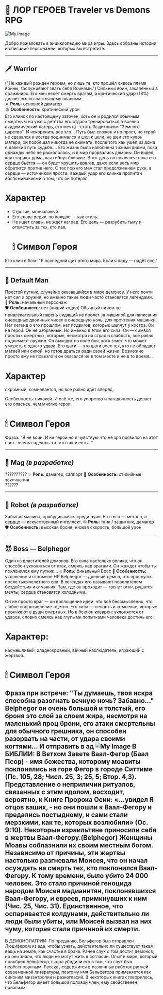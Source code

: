 # 📖 ЛОР ГЕРОЕВ Traveler vs Demons RPG

![My Image](https://i.pinimg.com/1200x/d7/2c/5d/d72c5d3629c09892935d5374d0a53b9a.jpg)

Добро пожаловать в энциклопедию мира игры. Здесь собраны истории и описания персонажей, которых вы встретите.  

---

## 🗡 Warrior
("Не каждый рождён героем, но лишь те, кто прошёл сквозь пламя войны, заслуживают звать себя Воинами.")
Сильный воин, закалённый в сражениях. Его меч несёт смерть врагам, а критический удар (18%) делает его по-настоящему опасным.  
⚔️ **Роль:** основной дамагер  
🩸 **Особенность:** критический урон  
 Его клинок по настоящему заточен, хоть он и родился обычным смертным но уже с детства его отдали тренироваться в военно академический лагерь, его мечта - стать Защитником "Земного царства". И искоренить все зло...
Путь был сложен и не прост, но герой не сдавался и всегда поднимался и шел к цели, на шеи его кулон матери, он пообещал никогда не снимать, после того как ушел из дома в далекий путь судьбе....
Его жизнь была наполнена тихими днями, пока однажды небо не раскололось, и в мир прорвались демоны. Он видел, как сгорают дома, как гибнут близкие. В тот день он поклялся: пока его сердце бьётся — он будет крушить врагов, даже если весь мир обратится против него.
С тех пор его меч стал продолжением руки, а сердце — источником ярости. Каждый удар его клинка пропитан воспоминаниями о том, что он потерял.
# Характер 
* Строгий, молчаливый.
* Его слова редки, но каждое — как сталь.
* Не ищет славы, не ждёт наград. Его цель — разрубить тьму и отомстить за тех, кто пал.
   # 🕯 Символ Героя
Его клич в бою:
"Я последний щит этого мира. Если я паду — падёт всё."

---

## 👤 Default Man
Простой путник, случайно оказавшийся в мире демонов. У него почти нет сил и оружия, но именно такие люди часто становятся легендами.  
🌌 **Роль:** начальный персонаж  
🛡 **Особенность:** нет (нищий кодер)
 Обычный ничем не привлекательный парень сидящий на пролет за машиной для написания очередных двоичных чисел в очередную ночь, для прочтения машинки.
Нет легенд о его прошлом, нет подвигов, которые шепчут у костра. Он не герой. Он не избранный.
Но именно в этом его сила.
Он — символ простых смертных, которые, несмотря на страх и слабость, всё равно поднимают оружие. Он выходит на поле боя, хотя знает, что может умереть с одного удара. Его шаги — это шаги всех тех, кто не обладает магией или силой, но готов драться ради своей жизни.
Возможно просто ему не повезло и он оказался не в том месте и не в то время...
# Характер 
скромный, сомневается, но всё равно идёт вперёд.

Особенность: никакой. И всё же, его упорство и загадочность делает его опаснее, чем многие герои.
# 🕯 Символ Героя
Фраза:
"Я не воин. И не герой но я чувствую что не зря появился на этот свет.. очень надеюсь что это так и есть..."

---

## 🔮 Mag _(в разработке)_
??????????
✨ **Роль:** дамагер, саппорт
📖 **Особенность:** стихийные заклинания  
??????

---

## 🤖 Robot _(в разработке)_ 
Забытая машина, пробудившаяся среди руин. Его тело — металл, а сердце — искусственный интеллект. 
⚙️ **Роль:** танк / защитник, дамагер 
🛡 **Особенность:** высокая броня, низкая скорость, большой урон 

---

## 😈 Boss — Belphegor
Один из властителей демонов. Его сила настолько велика, что он способен уклоняться от атак, смеясь над врагами. Он жаждет чтобы ты поклонился ему путник...
🔥 **Роль:** финальный Босс
👹 **Особенность:** уклонение и огромное HP 
Belphegor — древний демон, что проснулся после тысячелетнего сна. В легендах его называют повелителем бездействия и отчаяния. Там, где он проходит — гаснут огни, рушатся мечты, сердца становятся холодными.

Он не просто враг — он воплощение идеи: что всё бессмысленно, что любое сопротивление тщетно. Его сила — леность и сомнение, которые проникают в души смертных.
Но в бою он коварен: уклоняется от ударов, словно смеясь над глупыми попытками человека достичь его.
# Характер:
насмешливый, хладнокровный, вечный наблюдатель, играющий с жертвой.

# 🕯 Символ Героя
Фраза при встрече:
"Ты думаешь, твоя искра способна разогнать вечную ночь? Забавно…"
Belphegor он очень большой и толстый, его броня это слой за слоем жира, несмотря на маленький проц брони, его атаки смертельны для обычного грешника, он способен разорвать на части, от удара своими когтями... И отправить в ад
![My Image](https://bestmif.ru/uploads/698/18901664692498_thumb.jpg)
В БИБЛИИ:
В Ветхом Завете Ваал-Фегор (Баал Пеор) - имя божества, которому моавиты поклонялись на горе Фегор в городе Ситтиме (Пс. 105, 28; Числ. 25, 3; 25, 5; Втор. 4,3). Представление о неприличии ритуалов, связанных с этим идолом, восходит, вероятно, к Книге Пророка Осии: «...увидел Я отцов ваших, - но они пошли к Ваал-Фегору и предались постыдному, и сами стали мерзкими, как те, которых возлюбили» (Ос. 9:10). Некоторые израильтяне приносили себя в жертвы Ваал-Фегору.(Belphegor) Женщины Моавы соблазнили их своим местным богом. Независимо от причины, эти жертвы настолько разгневали Моисея, что он начал осуждать на смерть тех, кто поклонился Ваал-Фегору. К тому времени, было убито 24 000 человек. Это стало причиной геноцида народом Моисея мадианитян, поклонявшихся Ваал-Фегору, и евреев, примкнувших к ним (Чис. 25, Чис. 31). Единственное, что оспаривается колдунами, действительно ли люди были убиты, или Моисей вызвал на них чуму, которая стала причиной их смерти.
---
 В ДЕМОНОЛАТРИИ:
По преданию, Бельфегор был отправлен Люцифером из ада, чтобы узнать, действительно ли существует такая вещь на земле, как счастье в браке. Ранее слух о том достиг демонов, но они знали, что люди не могут жить в согласии. Опыт в мире, который приобрел Бельфегор, скоро убедили его в том, что слух был необоснованным. Рассказ содержится в различных работах ранней современной литературы, поэтому имя Бельфегора применяется как синоним мизантропии и разногласий.
В некоторых книгах говорилось, что Бельфегор имеет большой половой член, ему свойственен приапизм.
